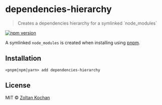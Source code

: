 # dependencies-hierarchy

> Creates a dependencies hierarchy for a symlinked \`node_modules\`

<!--@shields('npm')-->
[![npm version](https://img.shields.io/npm/v/dependencies-hierarchy.svg)](https://www.npmjs.com/package/dependencies-hierarchy)
<!--/@-->

A symlinked `node_modules` is created when installing using [pnpm](https://github.com/pnpm/pnpm).

## Installation

```
<pnpm|npm|yarn> add dependencies-hierarchy
```

## License

MIT © [Zoltan Kochan](https://www.kochan.io/)
